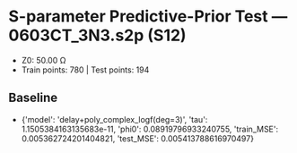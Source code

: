 # S-parameter Predictive-Prior Test — 0603CT_3N3.s2p (S12)
- Z0: 50.00 Ω
- Train points: 780  |  Test points: 194

## Baseline
- {'model': 'delay+poly_complex_logf(deg=3)', 'tau': 1.1505384163135683e-11, 'phi0': 0.08919796933240755, 'train_MSE': 0.005362724201404821, 'test_MSE': 0.005413788616970497}
